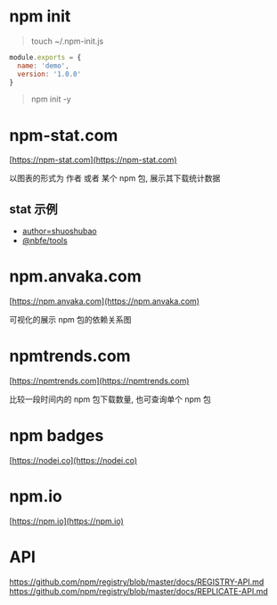 # npm init

> touch \~/.npm-init.js

```js
module.exports = {
  name: 'demo',
  version: '1.0.0'
}
```

> npm init -y

# npm-stat.com

[https://npm-stat.com](https://npm-stat.com)

以图表的形式为 作者 或者 某个 npm 包, 展示其下载统计数据

## stat 示例

- [author=shuoshubao](https://npm-stat.com/charts.html?author=shuoshubao)
- [@nbfe/tools](https://npm-stat.com/charts.html?package=%40nbfe%2Ftools&from=2022-01-15&to=2023-01-15)

# npm.anvaka.com

[https://npm.anvaka.com](https://npm.anvaka.com)

可视化的展示 npm 包的依赖关系图

# npmtrends.com

[https://npmtrends.com](https://npmtrends.com)

比较一段时间内的 npm 包下载数量, 也可查询单个 npm 包

# npm badges

[https://nodei.co](https://nodei.co)

# npm.io

[https://npm.io](https://npm.io)

# API

https://github.com/npm/registry/blob/master/docs/REGISTRY-API.md
https://github.com/npm/registry/blob/master/docs/REPLICATE-API.md
